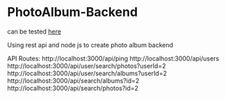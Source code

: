 # PhotoAlbum-Backend

can be tested [here]()

Using rest api and node js to create photo album backend

API Routes:
http://localhost:3000/api/ping
http://localhost:3000/api/users
http://localhost:3000/api/user/search/photos?userId=2
http://localhost:3000/api/user/search/albums?userId=2
http://localhost:3000/api/search/albums?id=2
http://localhost:3000/api/search/photos?id=2
